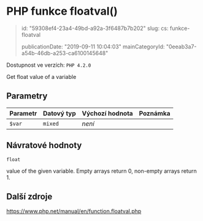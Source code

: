 PHP funkce floatval()
=====================

> id: "59308ef4-23a4-49bd-a92a-3f6487b7b202"
> slug:
> 	cs: funkce-floatval
>
> publicationDate: "2019-09-11 10:04:03"
> mainCategoryId: "0eeab3a7-a54b-46db-a253-ca6100145648"

Dostupnost ve verzích: `PHP 4.2.0`

Get float value of a variable


Parametry
--------------

| Parametr | Datový typ | Výchozí hodnota | Poznámka |
|-----|-----|-----|-----|
| `$var` | `mixed` | *není* |  |


Návratové hodnoty
----------------

`float`

value of the given variable. Empty arrays return 0, non-empty arrays return 1.

Další zdroje
------------

https://www.php.net/manual/en/function.floatval.php
